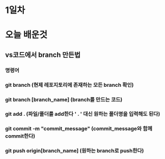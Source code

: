 # 1일차
# 오늘 배운것 
## vs코드에서 branch 만든법
### 명령어
### git branch (현제 레포지토리에 존재하는 모든 branch 확인)
### git branch [branch_name] (branch를 만드는 코드)
### git add . (파일/폴더를 add한다 ' . ' 대신 원하는 폴더명을 입력해도 된다) 
### git commit -m "commit_message" (commit_message와 함께 commit한다)
### git push origin[branch_name] (원하는 branch로 push한다)
